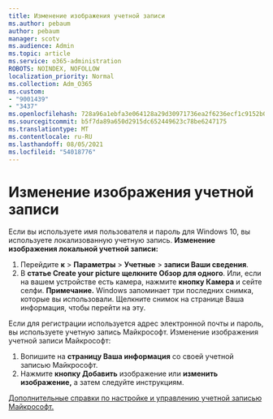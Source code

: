 ```yaml
---
title: Изменение изображения учетной записи
ms.author: pebaum
author: pebaum
manager: scotv
ms.audience: Admin
ms.topic: article
ms.service: o365-administration
ROBOTS: NOINDEX, NOFOLLOW
localization_priority: Normal
ms.collection: Adm_O365
ms.custom:
- "9001439"
- "3437"
ms.openlocfilehash: 728a96a1ebfa3e064128a29d30971736ea2f6236ecf1c9152b0a542efdc032e2
ms.sourcegitcommit: b5f7da89a650d2915dc652449623c78be6247175
ms.translationtype: MT
ms.contentlocale: ru-RU
ms.lasthandoff: 08/05/2021
ms.locfileid: "54018776"
---
```

# <a name="change-account-picture"></a>Изменение изображения учетной записи

Если вы используете имя пользователя и пароль для Windows 10, вы используете локализованную учетную запись. **Изменение изображения локальной учетной записи:**

1. Перейдите **к**  >  **Параметры**  >  **Учетные**  >  **записи Ваши сведения**.
2. В **статье Create your picture** **щелкните Обзор для одного**. Или, если на вашем устройстве есть камера, нажмите **кнопку Камера** и сейте селфи. 
    **Примечание.** Windows запоминает три последних снимка, которые вы использовали. Щелкните снимок на странице Ваша информация, чтобы перейти на эту.

Если для регистрации используется адрес электронной почты и пароль, вы используете учетную запись Майкрософт. Изменение изображения учетной записи Майкрософт:

1. Вопишите на **страницу Ваша информация** со своей учетной записью Майкрософт.
2. Нажмите **кнопку Добавить** изображение или **изменить изображение,** а затем следуйте инструкциям.

[Дополнительные справки по настройке и управлению учетной записью Майкрософт.](https://support.microsoft.com/products/microsoft-account?category=manage-account)
